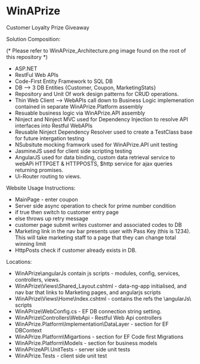 
# WinAPrize
Customer Loyalty Prize Giveaway

Solution Composition:

(* Please refer to WinAPrize_Architecture.png image found on the root of this repository *)

- ASP.NET
- RestFul Web APIs
- Code-First Entity Framework to SQL DB
- DB --> 3 DB Entities {Customer, Coupon, MarketingStats}
- Repository and Unit Of work design patterns for CRUD operations.
- Thin Web Client --> WebAPIs call down to Business Logic implemenation contained in separate WinAPrize.Platform assembly
- Resuable business logic via WinAPrize.API assembly
- Ninject and Ninject MVC used for Dependency Injection to resolve API interfaces into Restful WebAPIs
- Reusable Ninject Dependency Resolver used to create a TestClass base for future intergation testing
- NSubsitute mocking framwork used for WinAPrize.API unit testing
- JasmineJS used for client side scripting testing
- AngularJS used for data binding, custom data retrieval service to webAPi HTTPGET & HTTPPOSTS, $http service for ajax queries returning promises.
- Ui-Router routing to views.

Website Usage Instructions:
- MainPage - enter coupon
- Server side async operation to check for prime number condition
- if true then switch to customer entry page
- else throws up retry message
- customer page submit writes customer and associated codes to DB
- Marketing link in the nav bar presents user with Pass Key (this is 1234). This will take marketing staff to a page that they can change total winning limit
- HttpPosts check if customer already exists in DB.


Locations:
- WinAPrize\angularJs contain js scripts - modules, config, services, controllers, views.
- WinAPrize\Views\Shared\_Layout.cshtml - data-ng-app initialised, and nav bar that links to Marketing pages, and angularjs scripts
- WinAPrize\Views\Home\Index.cshtml - contains the refs the \angularJs\ scripts
- WinAPrize\WebConfig.cs - EF DB connection string setting.
- WinAPrize\Controllers\WebApi - Restful Web Api controllers
- WinAPrize.Platform\Implementation\DataLayer - section for EF DBContext
- WinAPrize.Platform\Migartions - section for EF Code first Migrations
- WinAPrize.Platform\Models - section for business models 
- WinAPrizeAPI.UnitTests - server side unit tests
- WinAPrize.Tests - client side unit test
